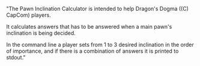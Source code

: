 "The Pawn Inclination Calculator is intended to help Dragon's Dogma ((C) CapCom) players.

 It calculates answers that has to be answered when a main pawn's inclination is being decided.
 
 In the command line a player sets from 1 to 3 desired inclination in the order of importance, 
 and if there is a combination  of answers it is printed to stdout."